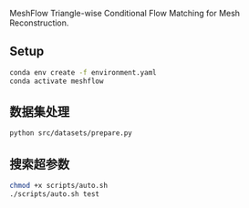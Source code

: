  MeshFlow
Triangle-wise Conditional Flow Matching for Mesh Reconstruction.

## Setup
```bash
conda env create -f environment.yaml
conda activate meshflow
````

## 数据集处理
```bash
python src/datasets/prepare.py 
```

## 搜索超参数
```bash
chmod +x scripts/auto.sh
./scripts/auto.sh test
```
